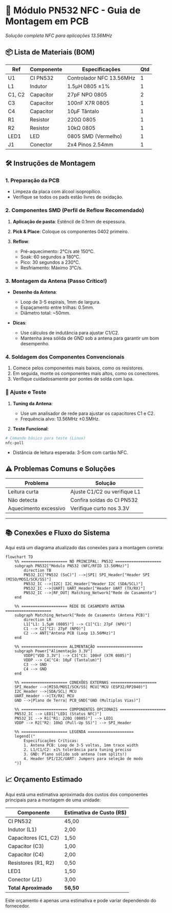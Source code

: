 # 📡 Módulo PN532 NFC - Guia de Montagem em PCB

*Solução completa NFC para aplicações 13.56MHz*

## 📦 Lista de Materiais (BOM)

| Ref    | Componente | Especificações           | Qtd |
| ------ | ---------- | ------------------------ | --- |
| U1     | CI PN532   | Controlador NFC 13.56MHz | 1   |
| L1     | Indutor    | 1.5µH 0805 ±1%           | 1   |
| C1, C2 | Capacitor  | 27pF NPO 0805            | 2   |
| C3     | Capacitor  | 100nF X7R 0805           | 1   |
| C4     | Capacitor  | 10µF Tântalo             | 1   |
| R1     | Resistor   | 220Ω 0805                | 1   |
| R2     | Resistor   | 10kΩ 0805                | 1   |
| LED1   | LED        | 0805 SMD (Vermelho)      | 1   |
| J1     | Conector   | 2x4 Pinos 2.54mm         | 1   |

## 🛠 Instruções de Montagem

### 1. Preparação da PCB

* Limpeza da placa com álcool isopropílico.
* Verifique se todos os pads estão livres de oxidação.

### 2. Componentes SMD (Perfil de Reflow Recomendado)

1. **Aplicação de pasta**: Estêncil de 0.1mm de espessura.
2. **Pick & Place**: Coloque os componentes 0402 primeiro.
3. **Reflow**:

   * Pré-aquecimento: 2°C/s até 150°C.
   * Soak: 60 segundos a 180°C.
   * Pico: 30 segundos a 230°C.
   * Resfriamento: Máximo 3°C/s.

### 3. Montagem da Antena (Passo Crítico!)

* **Desenho da Antena**:

  * Loop de 3-5 espirais, 1mm de largura.
  * Espaçamento entre trilhas: 0.5mm.
  * Diâmetro total: \~50mm.
* **Dicas**:

  * Use cálculos de indutância para ajustar C1/C2.
  * Mantenha área sólida de GND sob a antena para garantir um bom desempenho.

### 4. Soldagem dos Componentes Convencionais

1. Comece pelos componentes mais baixos, como os resistores.
2. Em seguida, monte os componentes mais altos, como os conectores.
3. Verifique cuidadosamente por pontes de solda com lupa.

### 🔧 Ajuste e Teste

1. **Tuning da Antena**:

   * Use um analisador de rede para ajustar os capacitores C1 e C2.
   * Frequência alvo: 13.56MHz ±0.5MHz.

2. **Teste Funcional**:

```bash
# Comando básico para teste (Linux)
nfc-poll
```

* Distância de leitura esperada: 3-5cm com cartão NFC.

## ⚠️ Problemas Comuns e Soluções

| Problema              | Solução                      |
| --------------------- | ---------------------------- |
| Leitura curta         | Ajuste C1/C2 ou verifique L1 |
| Não detecta           | Confira soldas do CI PN532   |
| Aquecimento excessivo | Verifique curto nos 3.3V     |

---

## 📚 Conexões e Fluxo do Sistema

Aqui está um diagrama atualizado das conexões para a montagem correta:

```mermaid
flowchart TD
    %% ==================== NÓ PRINCIPAL: PN532 ====================
    subgraph PN532["Módulo PN532 (NFC/RFID 13.56MHz)"]
        direction TB
        PN532_IC["PN532 (SoC)"] -->|SPI| SPI_Header["Header SPI (MISO/MOSI/SCK/SS)"]
        PN532_IC -->|I2C| I2C_Header["Header I2C (SDA/SCL)"]
        PN532_IC -->|UART| UART_Header["Header UART (TX/RX)"]
        PN532_IC -->|RF_OUT| Matching_Network["Rede de Casamento"]
    end

    %% ==================== REDE DE CASAMENTO ANTENA ====================
    subgraph Matching_Network["Rede de Casamento (Antena PCB)"]
        direction LR
        L1["L1: 1.5µH (0805)"] --> C1["C1: 27pF (NPO)"]
        C1 --> C2["C2: 27pF (NPO)"]
        C2 --> ANT["Antena PCB (Loop 13.56MHz)"]
    end

    %% ==================== ALIMENTAÇÃO ====================
    subgraph Power["Alimentação 3.3V"]
        VDDP["VDD 3.3V"] --> C3["C3: 100nF (X7R 0805)"]
        VDDP --> C4["C4: 10µF (Tantalum)"]
        C3 --> GND
        C4 --> GND
    end

    %% ==================== CONEXÕES EXTERNAS ====================
    SPI_Header -->|MISO/MOSI/SCK/SS| MCU["MCU (ESP32/RP2040)"]
    I2C_Header -->|SDA/SCL| MCU
    UART_Header -->|TX/RX| MCU
    GND -->|Plano de Terra| PCB_GND["GND (Multiplas Vias)"]

    %% ==================== COMPONENTES OPCIONAIS ====================
    PN532_IC --> LED1["LED1 (Status NFC)"]
    PN532_IC --> R1["R1: 220Ω (0805)"] --> LED1
    VDDP --> R2["R2: 10kΩ (Pull-Up SS)"] --> SPI_Header

    %% ==================== LEGENDA ====================
    legend[("
        Especificações Críticas:
        1. Antena PCB: Loop de 3-5 voltas, 1mm trace width
        2. L1/C1/C2: ±1% tolerância para tuning preciso
        3. GND: Plano sólido sob antena (sem splits!)
        4. Header SPI/I2C/UART: Jumpers para seleção de modo
    ")]
```

## 📈 Orçamento Estimado

Aqui está uma estimativa aproximada dos custos dos componentes principais para a montagem de uma unidade:

| Componente           | Estimativa de Custo (R\$) |
| -------------------- | ------------------------- |
| CI PN532             | 45,00                     |
| Indutor (L1)         | 2,00                      |
| Capacitores (C1, C2) | 1,50                      |
| Capacitor (C3)       | 1,00                      |
| Capacitor (C4)       | 2,00                      |
| Resistores (R1, R2)  | 0,50                      |
| LED1                 | 1,50                      |
| Conector (J1)        | 3,00                      |
| **Total Aproximado** | **56,50**                 |

Este orçamento é apenas uma estimativa e pode variar dependendo do fornecedor.

